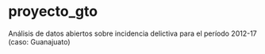 # proyecto_gto
Análisis de datos abiertos sobre incidencia delictiva para el período 2012-17 (caso: Guanajuato)
